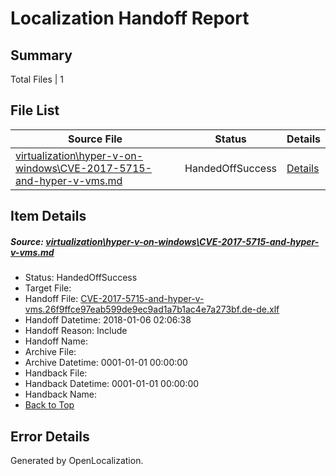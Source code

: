 # <a name='report-top'></a> Localization Handoff Report

## Summary
 Total Files | 1

## File List
 Source File | Status | Details 
 ----------- | ------ | ------- 
 [virtualization\hyper-v-on-windows\CVE-2017-5715-and-hyper-v-vms.md](https://github.com/Microsoft/Virtualization-Documentation-Private/blob/50d31ccdc097f17b8b99cd95da0671de182795cf/virtualization/hyper-v-on-windows/CVE-2017-5715-and-hyper-v-vms.md) | HandedOffSuccess | [Details](#b70f19cbf617803f6bb7eec85c719b8a0d63bec1116)

## Item Details
##### <a name='b70f19cbf617803f6bb7eec85c719b8a0d63bec1116'></a> Source: [virtualization\hyper-v-on-windows\CVE-2017-5715-and-hyper-v-vms.md](https://github.com/Microsoft/Virtualization-Documentation-Private/blob/50d31ccdc097f17b8b99cd95da0671de182795cf/virtualization/hyper-v-on-windows/CVE-2017-5715-and-hyper-v-vms.md)
* Status: HandedOffSuccess
* Target File: 
* Handoff File: [CVE-2017-5715-and-hyper-v-vms.26f9ffce97eab599de9ec9ad1a7b1ac4e7a273bf.de-de.xlf](https://github.com/MicrosoftDocs/Virtualization-Documentation-Private.handoff/blob/de8ae13655258eace510a95a266016610acaf4b4/ol-handoff/MicrosoftDocs/Virtualization-Documentation-Private.de-de/live/CVE-2017-5715-and-hyper-v-vms.26f9ffce97eab599de9ec9ad1a7b1ac4e7a273bf.de-de.xlf)
* Handoff Datetime: 2018-01-06 02:06:38
* Handoff Reason: Include
* Handoff Name: 
* Archive File: 
* Archive Datetime: 0001-01-01 00:00:00
* Handback File: 
* Handback Datetime: 0001-01-01 00:00:00
* Handback Name: 
* [Back to Top](#report-top)


## Error Details

Generated by OpenLocalization.
